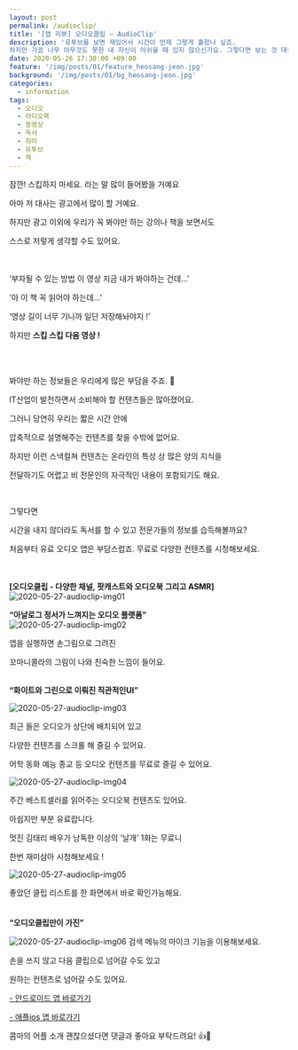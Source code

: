 ```yaml
---
layout: post
permalink: /audioclip/
title: '[앱 리뷰] 오디오클립 – AudioClip'
description: '유투브를 보면 재밌어서 시간이 언제 그렇게 흘렀나 싶죠.
하지만 가끔 너무 아무것도 못한 내 자신이 아쉬울 때 있지 않으신가요. 그렇다면 보는 것 대신 듣는 건 어떨까요 ?'
date: 2020-05-26 17:30:00 +09:00
feature: '/img/posts/01/feature_heosang-jeon.jpg'
background: '/img/posts/01/bg_heosang-jeon.jpg'
categories:
  - information
tags:
  - 오디오
  - 라디오북
  - 동영상
  - 독서
  - 취미
  - 유투브
  - 책
---
```

잠깐! 스킵하지 마세요. 라는 말 많이 들어봤을 거예요

아마 저 대사는 광고에서 많이 할 거예요.

하지만 광고 이외에 우리가 꼭 봐야만 하는 강의나 책을 보면서도

스스로 저렇게 생각할 수도 있어요.

<br><br> ‘부자될 수 있는 방법 이 영상 지금 내가 봐야하는 건데…’

‘아 이 책 꼭 읽어야 하는데…’

‘영상 길이 너무 기니까 일단 저장해놔야지 !’

하지만 **스킵 스킵 다음 영상 !**

<br><br>

봐야만 하는 정보들은 우리에게 많은 부담을 주죠. &#128548;

IT산업이 발전하면서 소비해야 할 컨텐츠들은 많아졌어요.

그러니 당연히 우리는 짧은 시간 안에

압축적으로 설명해주는 컨텐츠를 찾을 수밖에 없어요.

하지만 이런 스낵컬쳐 컨텐츠는 온라인의 특성 상 많은 양의 지식을

전달하기도 어렵고 비 전문인의 자극적인 내용이 포함되기도 해요.

<br>

그렇다면

시간을 내지 않더라도 독서를 할 수 있고 전문가들의 정보를 습득해볼까요?

처음부터 유료 오디오 앱은 부담스럽죠. 무료로 다양한 컨텐츠를 시청해보세요.

<br><br>
**[오디오클립 - 다양한 채널, 팟캐스트와 오디오북 그리고 ASMR]**
![2020-05-27-audioclip-img01](https://user-images.githubusercontent.com/49114645/92466009-68332b00-f20a-11ea-89fc-8b62bffa1190.jpg)<br>

**“아날로그 정서가 느껴지는 오디오 플랫폼”**
<br>
![2020-05-27-audioclip-img02](https://user-images.githubusercontent.com/49114645/92466012-69645800-f20a-11ea-869d-1cc32ea862ad.jpg)

앱을 실행하면 손그림으로 그려진

꼬마니콜라의 그림이 나와 친숙한 느낌이 들어요.
<br><br>

**“화이트와 그린으로 이뤄진 직관적인UI”**

![2020-05-27-audioclip-img03](https://user-images.githubusercontent.com/49114645/92466013-69645800-f20a-11ea-90a1-12e8df5b20cf.jpg)

최근 들은 오디오가 상단에 배치되어 있고

다양한 컨텐츠를 스크롤 해 즐길 수 있어요.

어학 동화 예능 종교 등 오디오 컨텐츠를 무료로 즐길 수 있어요.

![2020-05-27-audioclip-img04](https://user-images.githubusercontent.com/49114645/92466014-69fcee80-f20a-11ea-841e-d04b021f5a43.jpg)

주간 베스트셀러를 읽어주는 오디오북 컨텐츠도 있어요.

아쉽지만 부분 유료랍니다.

멋진 김태리 배우가 낭독한 이상의 ‘날개’ 1화는 무료니

한번 재미삼아 시청해보세요 !

![2020-05-27-audioclip-img05](https://user-images.githubusercontent.com/49114645/92466016-6a958500-f20a-11ea-9262-ddc96f6be452.jpg)

좋았던 클립 리스트를 한 화면에서 바로 확인가능해요.
<br><br><br>
**“오디오클립만이 가진”**

![2020-05-27-audioclip-img06](https://user-images.githubusercontent.com/49114645/92466017-6b2e1b80-f20a-11ea-81f5-aba0a2ad5ccb.jpg)
검색 메뉴의 마이크 기능을 이용해보세요.

손을 쓰지 않고 다음 클립으로 넘어갈 수도 있고

원하는 컨텐츠로 넘어갈 수도 있어요.


[- 안드로이드 앱 바로가기](https://play.google.com/store/apps/details?id=com.naver.naveraudio&hl=ko)

[- 애플ios 앱 바로가기](https://apps.apple.com/kr/app/%EC%98%A4%EB%94%94%EC%98%A4%ED%81%B4%EB%A6%BD-audioclip/id1192635213)
<br>

콤마의 어플 소개 괜찮으셨다면 댓글과 좋아요 부탁드려요! &#128077;&#128064;

<br>
